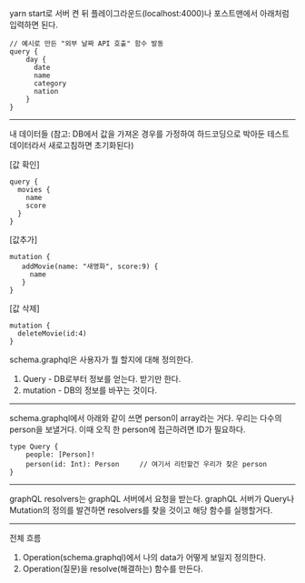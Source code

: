 yarn start로 서버 켠 뒤 플레이그라운드(localhost:4000)나 포스트맨에서 아래처럼 입력하면 된다.


```
// 예시로 만든 "외부 날짜 API 호출" 함수 발동
query {
    day {
      date
      name
      category
      nation
    }
}
```
----------------


내 데이터들
(참고: DB에서 값을 가져온 경우를 가정하여 하드코딩으로 박아둔 테스트 데이터라서 새로고침하면 초기화된다)


[값 확인]
```
query {
  movies {
    name
    score
  }
}
```


[값추가]
```
mutation {
   addMovie(name: "새영화", score:9) {
     name 
   }
}
```


[값 삭제]
```
mutation {
  deleteMovie(id:4)
}
```





schema.graphql은 사용자가 뭘 할지에 대해 정의한다.

1. Query - DB로부터 정보를 얻는다. 받기만 한다.
2. mutation - DB의 정보를 바꾸는 것이다.

-------------------------------

schema.graphql에서 아래와 같이 쓰면 person이 array라는 거다.
우리는 다수의 person을 보낼거다. 이때 오직 한 person에 접근하려면 ID가 필요하다.

```
type Query {
    people: [Person]!
    person(id: Int): Person     // 여기서 리턴할건 우리가 찾은 person
}
```

-------------------------------

graphQL resolvers는 graphQL 서버에서 요청을 받는다.
graphQL 서버가 Query나 Mutation의 정의를 발견하면 resolvers를 찾을 것이고 해당 함수를 실행할거다.

-------------------------------

전체 흐름
1. Operation(schema.graphql)에서 나의 data가 어떻게 보일지 정의한다.
2. Operation(질문)을 resolve(해결하는) 함수를 만든다.
